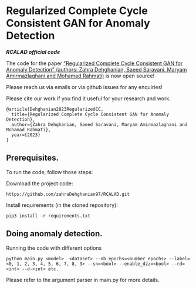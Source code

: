 # Regularized Complete Cycle Consistent GAN for Anomaly Detection
*********RCALAD official code*********

The code for the paper ["Regularized Complete Cycle Consistent GAN for Anomaly Detection" (authors: Zahra Dehghanian, Saeed Saravani, Maryam Amirmazlaghani and Mohamad Rahmati)](https://arxiv.org/abs/2304.07769) is now open source! 

Please reach us via emails or via github issues for any enquiries!

Please cite our work if you find it useful for your research and work.
```
@article{Dehghanian2023RegularizedCC,
  title={Regularized Complete Cycle Consistent GAN for Anomaly Detection},
  author={Zahra Dehghanian, Saeed Saravani, Maryam Amirmazlaghani and Mohamad Rahmati},
  year={2023}
}
```

## Prerequisites.
To run the code, follow those steps:

Download the project code:

```
https://github.com/zahraDehghanian97/RCALAD.git
```
Install requirements (in the cloned repository):

```
pip3 install -r requirements.txt
```


## Doing anomaly detection.

Running the code with different options

```
python main.py <model>  <dataset> --nb_epochs=<number_epochs> --label=<0, 1, 2, 3, 4, 5, 6, 7, 8, 9> --sn=<bool> --enable_dzz=<bool> --rd=<int> --d-<int> etc. 
```
Please refer to the argument parser in main.py for more details.
